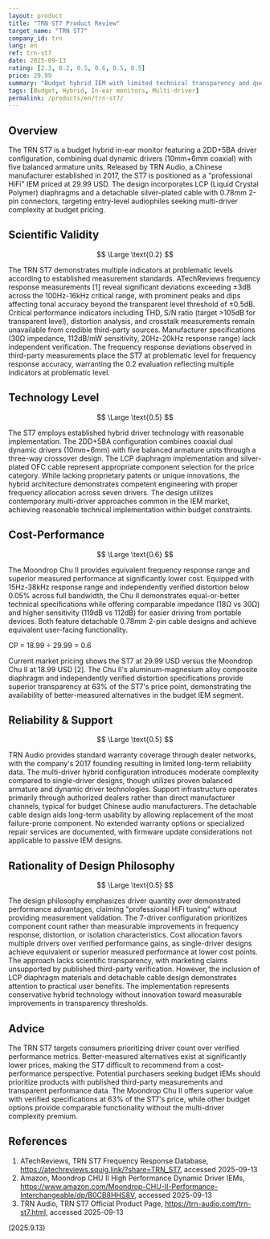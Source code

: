 ```yaml
---
layout: product
title: "TRN ST7 Product Review"
target_name: "TRN ST7"
company_id: trn
lang: en
ref: trn-st7
date: 2025-09-13
rating: [2.3, 0.2, 0.5, 0.6, 0.5, 0.5]
price: 29.99
summary: "Budget hybrid IEM with limited technical transparency and questionable cost-performance despite multi-driver configuration"
tags: [Budget, Hybrid, In-ear monitors, Multi-driver]
permalink: /products/en/trn-st7/
---
```

## Overview

The TRN ST7 is a budget hybrid in-ear monitor featuring a 2DD+5BA driver configuration, combining dual dynamic drivers (10mm+6mm coaxial) with five balanced armature units. Released by TRN Audio, a Chinese manufacturer established in 2017, the ST7 is positioned as a "professional HiFi" IEM priced at 29.99 USD. The design incorporates LCP (Liquid Crystal Polymer) diaphragms and a detachable silver-plated cable with 0.78mm 2-pin connectors, targeting entry-level audiophiles seeking multi-driver complexity at budget pricing.

## Scientific Validity

$$ \Large \text{0.2} $$

The TRN ST7 demonstrates multiple indicators at problematic levels according to established measurement standards. ATechReviews frequency response measurements [1] reveal significant deviations exceeding ±3dB across the 100Hz-16kHz critical range, with prominent peaks and dips affecting tonal accuracy beyond the transparent level threshold of ±0.5dB. Critical performance indicators including THD, S/N ratio (target >105dB for transparent level), distortion analysis, and crosstalk measurements remain unavailable from credible third-party sources. Manufacturer specifications (30Ω impedance, 112dB/mW sensitivity, 20Hz-20kHz response range) lack independent verification. The frequency response deviations observed in third-party measurements place the ST7 at problematic level for frequency response accuracy, warranting the 0.2 evaluation reflecting multiple indicators at problematic level.

## Technology Level

$$ \Large \text{0.5} $$

The ST7 employs established hybrid driver technology with reasonable implementation. The 2DD+5BA configuration combines coaxial dual dynamic drivers (10mm+6mm) with five balanced armature units through a three-way crossover design. The LCP diaphragm implementation and silver-plated OFC cable represent appropriate component selection for the price category. While lacking proprietary patents or unique innovations, the hybrid architecture demonstrates competent engineering with proper frequency allocation across seven drivers. The design utilizes contemporary multi-driver approaches common in the IEM market, achieving reasonable technical implementation within budget constraints.

## Cost-Performance

$$ \Large \text{0.6} $$

The Moondrop Chu II provides equivalent frequency response range and superior measured performance at significantly lower cost. Equipped with 15Hz-38kHz response range and independently verified distortion below 0.05% across full bandwidth, the Chu II demonstrates equal-or-better technical specifications while offering comparable impedance (18Ω vs 30Ω) and higher sensitivity (119dB vs 112dB) for easier driving from portable devices. Both feature detachable 0.78mm 2-pin cable designs and achieve equivalent user-facing functionality.

CP = 18.99 ÷ 29.99 = 0.6

Current market pricing shows the ST7 at 29.99 USD versus the Moondrop Chu II at 18.99 USD [2]. The Chu II's aluminum-magnesium alloy composite diaphragm and independently verified distortion specifications provide superior transparency at 63% of the ST7's price point, demonstrating the availability of better-measured alternatives in the budget IEM segment.

## Reliability & Support

$$ \Large \text{0.5} $$

TRN Audio provides standard warranty coverage through dealer networks, with the company's 2017 founding resulting in limited long-term reliability data. The multi-driver hybrid configuration introduces moderate complexity compared to single-driver designs, though utilizes proven balanced armature and dynamic driver technologies. Support infrastructure operates primarily through authorized dealers rather than direct manufacturer channels, typical for budget Chinese audio manufacturers. The detachable cable design aids long-term usability by allowing replacement of the most failure-prone component. No extended warranty options or specialized repair services are documented, with firmware update considerations not applicable to passive IEM designs.

## Rationality of Design Philosophy

$$ \Large \text{0.5} $$

The design philosophy emphasizes driver quantity over demonstrated performance advantages, claiming "professional HiFi tuning" without providing measurement validation. The 7-driver configuration prioritizes component count rather than measurable improvements in frequency response, distortion, or isolation characteristics. Cost allocation favors multiple drivers over verified performance gains, as single-driver designs achieve equivalent or superior measured performance at lower cost points. The approach lacks scientific transparency, with marketing claims unsupported by published third-party verification. However, the inclusion of LCP diaphragm materials and detachable cable design demonstrates attention to practical user benefits. The implementation represents conservative hybrid technology without innovation toward measurable improvements in transparency thresholds.

## Advice

The TRN ST7 targets consumers prioritizing driver count over verified performance metrics. Better-measured alternatives exist at significantly lower prices, making the ST7 difficult to recommend from a cost-performance perspective. Potential purchasers seeking budget IEMs should prioritize products with published third-party measurements and transparent performance data. The Moondrop Chu II offers superior value with verified specifications at 63% of the ST7's price, while other budget options provide comparable functionality without the multi-driver complexity premium.

## References

1. ATechReviews, TRN ST7 Frequency Response Database, https://atechreviews.squig.link/?share=TRN_ST7, accessed 2025-09-13
2. Amazon, Moondrop CHU II High Performance Dynamic Driver IEMs, https://www.amazon.com/Moondrop-CHU-II-Performance-Interchangeable/dp/B0CB8HHS8V, accessed 2025-09-13
3. TRN Audio, TRN ST7 Official Product Page, https://trn-audio.com/trn-st7.html, accessed 2025-09-13

(2025.9.13)